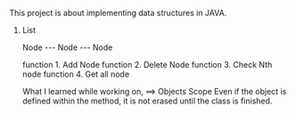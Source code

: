 This project is about implementing data structures in JAVA.

1. List

     Node --- Node  --- Node

   function 1. Add Node
   function 2. Delete Node
   function 3. Check Nth node
   function 4. Get all node

   What I learned while working on,
   ==> Objects Scope
        Even if the object is defined within the method, it is not erased until the class is finished.
